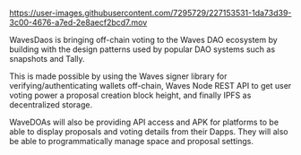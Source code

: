 https://user-images.githubusercontent.com/7295729/227153531-1da73d39-3c00-4676-a7ed-2e8aecf2bcd7.mov




WavesDaos is bringing off-chain voting to the Waves DAO ecosystem by building with the design patterns used by popular DAO systems such as snapshots and Tally.

This is made possible by using the Waves signer library for verifying/authenticating wallets off-chain, Waves Node REST API to get user voting power a proposal creation block height, and finally IPFS as decentralized storage.

WaveDOAs will also be providing API access and APK for platforms to be able to display proposals and voting details from their Dapps. They will also be able to programmatically manage space and proposal settings.
